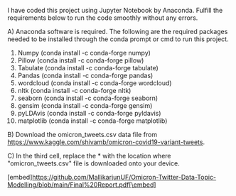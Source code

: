 I have coded this project using Jupyter Notebook by Anaconda. Fulfill the requirements below to run the code smoothly without any errors.

A) Anaconda software is required. The following are the required packages needed to be installed through the conda prompt or cmd to run this project. 
   1. Numpy (conda install -c conda-forge numpy)
   2. Pillow (conda install -c conda-forge pillow)
   3. Tabulate (conda install -c conda-forge tabulate)
   4. Pandas (conda install -c conda-forge pandas)
   5. wordcloud (conda install -c conda-forge wordcloud)
   6. nltk (conda install -c conda-forge nltk)
   7. seaborn (conda install -c conda-forge seaborn)
   8. gensim (conda install -c conda-forge gensim)
   9. pyLDAvis (conda install -c conda-forge pyldavis)
   10. matplotlib (conda install -c conda-forge matplotlib)

B) Download the omicron_tweets.csv data file from https://www.kaggle.com/shivamb/omicron-covid19-variant-tweets. 

C) In the third cell, replace the * with the location where "omicron_tweets.csv" file is downloaded onto your device.

[embed]https://github.com/MallikarjunUF/Omicron-Twitter-Data-Topic-Modelling/blob/main/Final%20Report.pdf[\embed]
